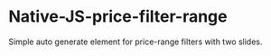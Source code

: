 # Native-JS-price-filter-range
Simple auto generate element for price-range filters with two slides.
